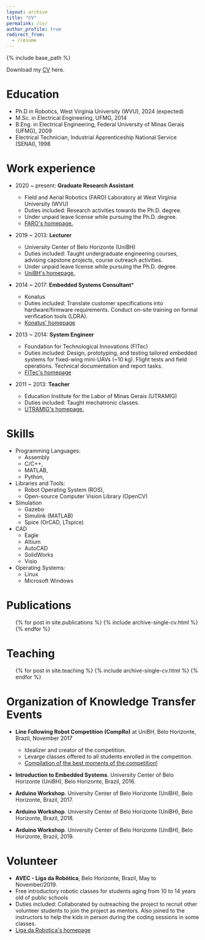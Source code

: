 ```yaml
---
layout: archive
title: "CV"
permalink: /cv/
author_profile: true
redirect_from:
  - /resume
---
```


{% include base_path %}

Download my [CV](http://rlima-rogerio.github.io/files/CV[Rogerio-Lima].pdf) here.

Education
======
* Ph.D in Robotics, West Virginia University (WVU), 2024 (expected)
* M.Sc. in Electrical Engineering, UFMG, 2014
* B.Eng. in Electrical Engineering, Federal University of Minas Gerais (UFMG), 2009
* Electrical Technician, Industrial Apprenticeship National Service (SENAI), 1998

Work experience
======
* 2020 ~ present: **Graduate Research Assistant**
  * Field and Aerial Robotics (FARO) Laboratory at West Virginia University (WVU)
  * Duties included: Research activities towards the Ph.D. degree.
  * Under unpaid leave license while pursuing the Ph.D. degree.
  * [FARO's homepage.](https://farolab.wvu.edu "FARO's Homepage")

* 2019 ~ 2013: **Lecturer**
  * University Center of Belo Horizonte (UniBH)
  * Duties included: Taught undergraduate engineering courses, advising capstone projects, course outreach activities.
  * Under unpaid leave license while pursuing the Ph.D. degree.
  * [UniBH's homepage.](https://www.unibh.br "UniBH's Homepage")

* 2014 ~ 2017: **Embedded Systems Consultant***
  * Konatus
  * Duties included: Translate customer specifications into hardware/firmware requirements. Conduct on-site training on formal verification tools (LDRA).
  * [Konatus' homepage](https://www.konatus.com.br/en "Konatus' Homepage")

* 2013 ~ 2014: **System Engineer**
  * Foundation for Technological Innovations (FITec)
  * Duties included: Design, prototyping, and testing tailored embedded systems for fixed-wing mini-UAVs (~10 kg). Flight tests and field operations. Technical documentation and report tasks.
  * [FITec's homepage](https://www.fitec.org.br "FITec's Homepage")

* 2011 ~ 2013: **Teacher**
  * Education Institute for the Labor of Minas Gerais (UTRAMIG)
  * Duties included: Taught mechatronic classes.
  * [UTRAMIG's homepage.](https://utramig.mg.gov.br "UTRAMIG's Homepage")





Skills
======
* Programming Languages: 
  * Assembly
  * C/C++, 
  * MATLAB, 
  * Python, 
* Libraries and Tools:
  * Robot Operating System (ROS), 
  * Open-source Computer Vision Library (OpenCV)
* Simulation
  * Gazebo
  * Simulink (MATLAB)
  * Spice (OrCAD, LTspice)
* CAD
  * Eagle
  * Altium
  * AutoCAD
  * SolidWorks
  * Visio
* Operating Systems:
  * Linux
  * Microsoft Windows

Publications
======
  <ul>{% for post in site.publications %}
    {% include archive-single-cv.html %}
  {% endfor %}</ul>
  
<!-- Talks
======
  <ul>{% for post in site.talks %}
    {% include archive-single-talk-cv.html %}
  {% endfor %}</ul> -->
  
Teaching
======
  <ul>{% for post in site.teaching %}
    {% include archive-single-cv.html %}
  {% endfor %}</ul>

Organization of Knowledge Transfer Events
======
* **Line Following Robot Competition (CompRo)** at UniBH, Belo Horizonte, Brazil, November 2017
  * Idealizer and creator of the competition.
  * Levarge classes offered to all students enrolled in the competition.
  * [Compilation of the best moments of the competition!](https://youtu.be/7ijQw3XkiO8 "CompRo Video Compilation")

* **Introduction to Embedded Systems**. University Center of Belo Horizonte (UniBH), Belo Horizonte, Brazil, 2016.
* **Arduino Workshop**. University Center of Belo Horizonte (UniBH), Belo Horizonte, Brazil, 2017.
* **Arduino Workshop**. University Center of Belo Horizonte (UniBH), Belo Horizonte, Brazil, 2018.
* **Arduino Workshop**. University Center of Belo Horizonte (UniBH), Belo Horizonte, Brazil, 2019.

Volunteer
======
* **AVEC - Liga da Robótica**, Belo Horizonte, Brazil, May to November/2019.
* Free introductory robotic classes for students aging from 10 to 14 years old of public schools
* Duties included: Collaborated by outreaching the project to recruit other volunteer students to join the project as mentors. Also joined to the instructors to help the kids in person during the coding sessions in some classes. 
* [Liga da Robotica's homepage](https://avecmg.org.br/portfolio-items/liga-da-robotica "Liga da Robotica's Homepage")
